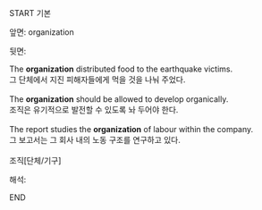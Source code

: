 START
기본

앞면:
organization


뒷면:
<div>The <strong>organization</strong> distributed food to the earthquake victims. </div><div>그 단체에서 지진 피해자들에게 먹을 것을 나눠 주었다.</div><div><br></div><div><div>The <strong>organization</strong> should be allowed to develop organically. </div><div><div>조직은 유기적으로 발전할 수 있도록 놔 두어야 한다.</div></div></div><div><br></div><div>The report studies the <b>organization</b> of labour within the company. </div><div>그 보고서는 그 회사 내의 노동 구조를 연구하고 있다.</div><div><br></div><div>조직[단체/기구]</div>


해석:
<!--ID: 1746614454368-->
END
